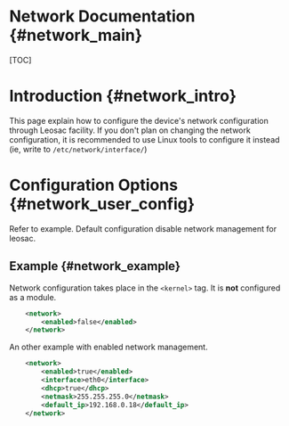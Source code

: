 Network Documentation {#network_main}
=====================================

[TOC]

Introduction {#network_intro}
=============================

This page explain how to configure the device's network configuration through
Leosac facility.
If you don't plan on changing the network configuration, it is recommended to use
Linux tools to configure it instead (ie, write to `/etc/network/interface/`)


Configuration Options {#network_user_config}
============================================

Refer to example.
Default configuration disable network management for leosac.

Example {#network_example}
--------------------------

Network configuration takes place in the `<kernel>` tag. It is **not** configured
as a module.

~~~~~~~~~~~~~~~~~~~~~~~~~~~~~~~~~~~~~~~~~~~~~~~~~~~.xml
    <network>
        <enabled>false</enabled>
    </network>
~~~~~~~~~~~~~~~~~~~~~~~~~~~~~~~~~~~~~~~~~~~~~~~~~~~

An other example with enabled network management.

~~~~~~~~~~~~~~~~~~~~~~~~~~~~~~~~~~~~~~~~~~~~~~~~~~~.xml
    <network>
        <enabled>true</enabled>
        <interface>eth0</interface>
        <dhcp>true</dhcp>
        <netmask>255.255.255.0</netmask>
        <default_ip>192.168.0.18</default_ip>
    </network>
~~~~~~~~~~~~~~~~~~~~~~~~~~~~~~~~~~~~~~~~~~~~~~~~~~~~